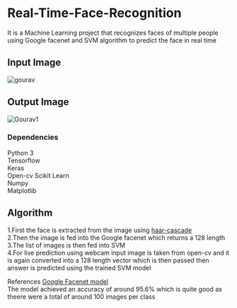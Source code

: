 # Real-Time-Face-Recognition
It is a Machine Learning project that recognizes faces of multiple people using Google facenet and SVM algorithm to predict the face in real time 

## Input Image 
![gourav](https://user-images.githubusercontent.com/34737471/59551214-a3a56200-8f93-11e9-9698-8022bdbeb77d.jpg)


## Output Image
![Gourav1](https://user-images.githubusercontent.com/34737471/59551232-fed75480-8f93-11e9-8c5f-f3f94f4ae085.jpg)

### Dependencies
  Python 3<br/>
  Tensorflow<br/>
  Keras<br/>
  Open-cv
  Scikit Learn<br/>
  Numpy<br/>
  Matplotlib<br/>

## Algorithm
1.First the face is extracted from the image using [haar-cascade](https://github.com/opencv/opencv/blob/master/data/haarcascades/haarcascade_frontalface_default.xml)<br/>
2.Then the image is fed into the Google facenet which returns a 128 length <br/>
3.The list of images is then fed into SVM <br/>
4.For live prediction using webcam input image is taken from open-cv and it is again converted into a 128 length vector which is then passed then answer is predicted using the trained SVM model <br/>

References [Google Facenet model](https://drive.google.com/drive/folders/1pwQ3H4aJ8a6yyJHZkTwtjcL4wYWQb7bn)  <br/>
The model achieved an accuracy of around 95.6% which is quite good as theere were a total of around 100 images per class<br/>  
